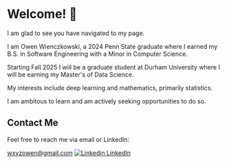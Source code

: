 # Welcome! 🎊

I am glad to see you have navigated to my page.

I am Owen Wienczkowski, a 2024 Penn State graduate where I earned my B.S. in Software Engineering with a Minor in Computer Science.

Starting Fall 2025 I will be a graduate student at Durham University where I will be earning my Master's of Data Science.

My interests include deep learning and mathematics, primarily statistics. 

I am ambitous to learn and am actively seeking opportunities to do so. 

## Contact Me
Feel free to reach me via email or LinkedIn:
  
  wxyzowen@gmail.com
  [![Linkedin](https://i.sstatic.net/gVE0j.png) LinkedIn](https://www.linkedin.com/in/owenwienczkowski/)
  &nbsp;
